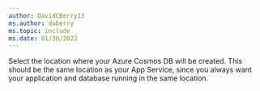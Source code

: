 ```yaml
---
author: DavidCBerry13
ms.author: daberry
ms.topic: include
ms.date: 01/30/2022
---
```

Select the location where your Azure Cosmos DB will be created. This should be the same location as your App Service, since you always want your application and database running in the same location.

